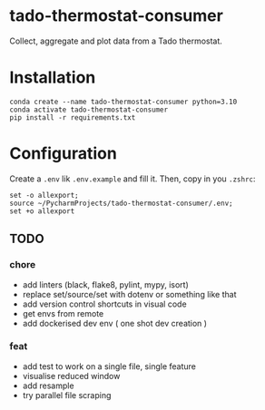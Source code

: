 # tado-thermostat-consumer
Collect, aggregate and plot data from a Tado thermostat.

# Installation
```
conda create --name tado-thermostat-consumer python=3.10
conda activate tado-thermostat-consumer
pip install -r requirements.txt
```

# Configuration
Create a `.env` lik `.env.example` and fill it.
Then, copy in you `.zshrc`:
```
set -o allexport; 
source ~/PycharmProjects/tado-thermostat-consumer/.env;
set +o allexport
```


## TODO

### chore
- add linters (black, flake8, pylint, mypy, isort)
- replace set/source/set with dotenv or something like that
- add version control shortcuts in visual code
- get envs from remote
- add dockerised dev env ( one shot dev creation )
 
### feat
- add test to work on a single file, single feature
- visualise reduced window
- add resample
- try parallel file scraping
